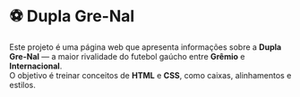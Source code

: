 # ⚽ Dupla Gre-Nal

Este projeto é uma página web que apresenta informações sobre a **Dupla Gre-Nal** — a maior rivalidade do futebol gaúcho entre **Grêmio** e **Internacional**.  
O objetivo é treinar conceitos de **HTML** e **CSS**, como caixas, alinhamentos e estilos.
